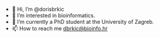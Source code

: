 - 👋 Hi, I’m @dorisbrkic
- 👀 I’m interested in bioinformatics.
- 🌱 I’m currently a PhD student at the University of Zagreb.
- 📫 How to reach me dbrkic@bioinfo.hr

<!---
dorisbrkic/dorisbrkic is a ✨ special ✨ repository because its `README.md` (this file) appears on your GitHub profile.
You can click the Preview link to take a look at your changes.
--->
